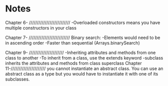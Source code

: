 # Notes

Chapter 6- ////////////////////////// -Overloaded constructors means you have multiple constructors in your class

Chapter 7- ////////////////////////// Binary search: -Elements would need to be in ascending order -Faster than sequential (Arrays.binarySearch)

Chapter 9- ////////////////////// -Inheriting attributes and methods from one class to another -To inherit from a class, use the extends keyword -subclass inherits the attributes and methods from class superclass
Chapter 11-////////////////////// you cannot instantiate an abstract class. You can use an abstract class as a type but you would have to instantiate it with one of its subclasses.
